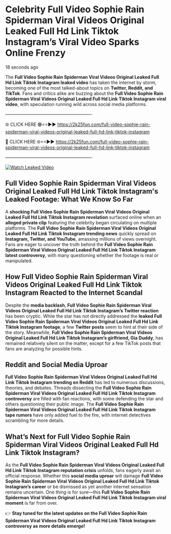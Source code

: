 # Celebrity Full Video Sophie Rain Spiderman Viral Videos Original Leaked Full Hd Link Tiktok Instagram’s Viral Video Sparks Online Frenzy

18 seconds ago

The **Full Video Sophie Rain Spiderman Viral Videos Original Leaked Full Hd Link Tiktok Instagram leaked video** has taken the internet by storm, becoming one of the most talked-about topics on **Twitter, Reddit, and TikTok**. Fans and critics alike are buzzing about the **Full Video Sophie Rain Spiderman Viral Videos Original Leaked Full Hd Link Tiktok Instagram viral video**, with speculation running wild across social media platforms.

———————————————————-

🌐 CLICK HERE 🟢==►► https://2k25fun.com/full-video-sophie-rain-spiderman-viral-videos-original-leaked-full-hd-link-tiktok-instagram

🔴 CLICK HERE 🌐==►► https://2k25fun.com/full-video-sophie-rain-spiderman-viral-videos-original-leaked-full-hd-link-tiktok-instagram

———————————————————-

[![Watch Leaked Video](https://miro.medium.com/v2/resize:fit:828/format:webp/1*cilzJN44JGOrTw9NJCrNHA.gif "Watch Leaked Video")](https://2k25fun.com/full-video-sophie-rain-spiderman-viral-videos-original-leaked-full-hd-link-tiktok-instagram)

## **Full Video Sophie Rain Spiderman Viral Videos Original Leaked Full Hd Link Tiktok Instagram's Leaked Footage: What We Know So Far**  
A **shocking Full Video Sophie Rain Spiderman Viral Videos Original Leaked Full Hd Link Tiktok Instagram revelation** surfaced online when an **alleged private clip** featuring the celebrity began circulating on multiple platforms. The **Full Video Sophie Rain Spiderman Viral Videos Original Leaked Full Hd Link Tiktok Instagram trending news** quickly spread on **Instagram, Twitter, and YouTube**, amassing millions of views overnight. Fans are eager to uncover the truth behind the **Full Video Sophie Rain Spiderman Viral Videos Original Leaked Full Hd Link Tiktok Instagram latest controversy**, with many questioning whether the footage is real or manipulated.  

## **How Full Video Sophie Rain Spiderman Viral Videos Original Leaked Full Hd Link Tiktok Instagram Reacted to the Internet Scandal**  
Despite the **media backlash**, **Full Video Sophie Rain Spiderman Viral Videos Original Leaked Full Hd Link Tiktok Instagram’s Twitter reaction** has been cryptic. While the star has not directly addressed the **leaked Full Video Sophie Rain Spiderman Viral Videos Original Leaked Full Hd Link Tiktok Instagram footage**, a few **Twitter posts** seem to hint at their side of the story. Meanwhile, **Full Video Sophie Rain Spiderman Viral Videos Original Leaked Full Hd Link Tiktok Instagram’s girlfriend, Gia Duddy**, has remained relatively silent on the matter, except for a few TikTok posts that fans are analyzing for possible hints.  

## **Reddit and Social Media Uproar**  
**Full Video Sophie Rain Spiderman Viral Videos Original Leaked Full Hd Link Tiktok Instagram trending on Reddit** has led to numerous discussions, theories, and debates. Threads dissecting the **Full Video Sophie Rain Spiderman Viral Videos Original Leaked Full Hd Link Tiktok Instagram controversy** are filled with fan reactions, with some defending the star and others questioning their public image. The **Full Video Sophie Rain Spiderman Viral Videos Original Leaked Full Hd Link Tiktok Instagram tape rumors** have only added fuel to the fire, with internet detectives scrambling for more details.  

## **What’s Next for Full Video Sophie Rain Spiderman Viral Videos Original Leaked Full Hd Link Tiktok Instagram?**  
As the **Full Video Sophie Rain Spiderman Viral Videos Original Leaked Full Hd Link Tiktok Instagram reputation crisis** unfolds, fans eagerly await an official response. Whether this **social media uproar** will damage **Full Video Sophie Rain Spiderman Viral Videos Original Leaked Full Hd Link Tiktok Instagram’s career** or be dismissed as yet another internet sensation remains uncertain. One thing is for sure—this **Full Video Sophie Rain Spiderman Viral Videos Original Leaked Full Hd Link Tiktok Instagram viral moment** is far from over.  

👉 **Stay tuned for the latest updates on the Full Video Sophie Rain Spiderman Viral Videos Original Leaked Full Hd Link Tiktok Instagram controversy as more details emerge!**  